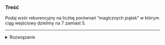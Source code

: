 ### Treść
Podaj wzór rekurencyjny na liczbę porównań “magicznych piątek” w którym ciąg
wejściowy dzielimy na 7 zamiast 5.

------



<details><summary>Rozwiązanie</summary>




Teza:
![](https://latex.codecogs.com/svg.latex?T(n)%20=%20T(\frac{n}{7})%20+%20T(\frac{5}{7}n)%20+%20O(n))

d-d:

Pierwszy czynnik:
Procedura `Pseudomed` wywołuje procedurę `Select` w celu znalezienia mediany median w zbiorze wielkości ![](https://latex.codecogs.com/svg.latex?\frac{n}{7})

Gdy ją znajdziemy(stan poniżej na rysunku, oczywiście te zbiory nie są posortowane, jedynie dla analizy podałem je w porządku od zbioru z najmniejszą medianą do takiego z najwiekszą) wywołujemy procedurę `Select` w zbiorze, w którym znajduje się nasz k-ty szukany element.

![](https://i.imgur.com/2WPl9Bc.png)

oznaczmy medianę median jako `mm`, to jest ta wartość podświetlona na żółto na środku.

Jak widzimy na rysunku niebieski kolor oznacza wszystkie elementy mniejsze lub równe `mm`.
Żółty kolor oznacza liczby które mogą ale nie muszą być mniejsze równe `mm`.

Czerwony prostokąt zaznacza elementy, które z pewnością są większe od `mm`.

Stąd w zbiorze elementów mniejszych równych `mm` w pesymistycznym przypadku(to znaczy k-ty element jest większy niż `mm`) znajdzie się najmniejsza możliwa liczba elementów. Dokładniej elementy w żółtych prostokątach nie zawierają elementów mniejszych równych `mm`.

Wtedy mamy ![](https://latex.codecogs.com/svg.latex?\frac{1}{2}*\frac{n}{7}) zbiorów w których są elementy mniejsze równe `mm` oraz w tych zbiorach na pewno mamy 4 elementy mniejsze równe `mm`.
Stąd elementów mniejszych równych `mm` mamy ![](https://latex.codecogs.com/svg.latex?\frac{1}{2}*\frac{n}{7}*4%20=%20\frac{2}{7}n)

Jeśli w mniejszym podzbiorze jest ![](https://latex.codecogs.com/svg.latex?\frac{2}{7}n) to w tym większym będzie co najwyżej ![](https://latex.codecogs.com/svg.latex?\frac{5}{7}n). To dowodzi wartości drugiego czynnika złożoności.

Stała liniowa czasu wynika z tego, że za każdym razem musimy wyliczyć medianę ![](https://latex.codecogs.com/svg.latex?\frac{n}{7}) zbiorów, gdzie każdy z nich ma 7 elementów.
<p>
